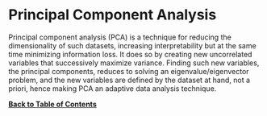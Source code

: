 # Principal Component Analysis
Principal component analysis (PCA) is a technique for reducing the dimensionality of such datasets, increasing interpretability but at the same time minimizing information loss. It does so by creating new uncorrelated variables that successively maximize variance. Finding such new variables, the principal components, reduces to solving an eigenvalue/eigenvector problem, and the new variables are defined by the dataset at hand, not a priori, hence making PCA an adaptive data analysis technique. 

[**Back to Table of Contents**](https://github.com/plee0617/IS-170-Binder#table-of-contents)
